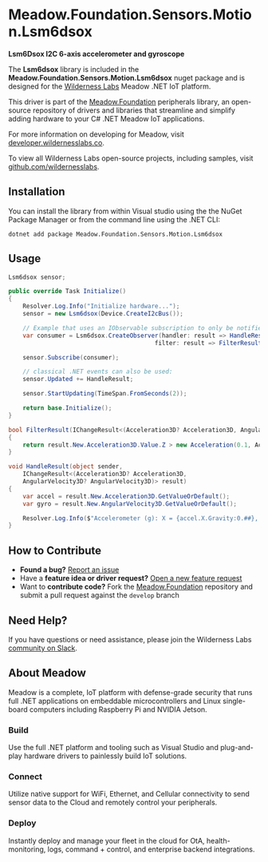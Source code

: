# Meadow.Foundation.Sensors.Motion.Lsm6dsox

**Lsm6Dsox I2C 6-axis accelerometer and gyroscope**

The **Lsm6dsox** library is included in the **Meadow.Foundation.Sensors.Motion.Lsm6dsox** nuget package and is designed for the [Wilderness Labs](www.wildernesslabs.co) Meadow .NET IoT platform.

This driver is part of the [Meadow.Foundation](https://developer.wildernesslabs.co/Meadow/Meadow.Foundation/) peripherals library, an open-source repository of drivers and libraries that streamline and simplify adding hardware to your C# .NET Meadow IoT applications.

For more information on developing for Meadow, visit [developer.wildernesslabs.co](http://developer.wildernesslabs.co/).

To view all Wilderness Labs open-source projects, including samples, visit [github.com/wildernesslabs](https://github.com/wildernesslabs/).

## Installation

You can install the library from within Visual studio using the the NuGet Package Manager or from the command line using the .NET CLI:

`dotnet add package Meadow.Foundation.Sensors.Motion.Lsm6dsox`
## Usage

```csharp
Lsm6dsox sensor;

public override Task Initialize()
{
    Resolver.Log.Info("Initialize hardware...");
    sensor = new Lsm6dsox(Device.CreateI2cBus());

    // Example that uses an IObservable subscription to only be notified when the filter is satisfied
    var consumer = Lsm6dsox.CreateObserver(handler: result => HandleResult(this, result),
                                         filter: result => FilterResult(result));

    sensor.Subscribe(consumer);

    // classical .NET events can also be used:
    sensor.Updated += HandleResult;

    sensor.StartUpdating(TimeSpan.FromSeconds(2));

    return base.Initialize();
}

bool FilterResult(IChangeResult<(Acceleration3D? Acceleration3D, AngularVelocity3D? AngularVelocity3D)> result)
{
    return result.New.Acceleration3D.Value.Z > new Acceleration(0.1, Acceleration.UnitType.Gravity);
}

void HandleResult(object sender,
    IChangeResult<(Acceleration3D? Acceleration3D,
    AngularVelocity3D? AngularVelocity3D)> result)
{
    var accel = result.New.Acceleration3D.GetValueOrDefault();
    var gyro = result.New.AngularVelocity3D.GetValueOrDefault();

    Resolver.Log.Info($"Accelerometer (g): X = {accel.X.Gravity:0.##}, Y = {accel.Y.Gravity:0.##}, Z = {accel.Z.Gravity:0.##}; Gyro (°/s): X = {gyro.X.DegreesPerSecond:0.##}, Y = {gyro.Y.DegreesPerSecond:0.##}, Z = {gyro.Z.DegreesPerSecond:0.##}");
}

```
## How to Contribute

- **Found a bug?** [Report an issue](https://github.com/WildernessLabs/Meadow_Issues/issues)
- Have a **feature idea or driver request?** [Open a new feature request](https://github.com/WildernessLabs/Meadow_Issues/issues)
- Want to **contribute code?** Fork the [Meadow.Foundation](https://github.com/WildernessLabs/Meadow.Foundation) repository and submit a pull request against the `develop` branch


## Need Help?

If you have questions or need assistance, please join the Wilderness Labs [community on Slack](http://slackinvite.wildernesslabs.co/).
## About Meadow

Meadow is a complete, IoT platform with defense-grade security that runs full .NET applications on embeddable microcontrollers and Linux single-board computers including Raspberry Pi and NVIDIA Jetson.

### Build

Use the full .NET platform and tooling such as Visual Studio and plug-and-play hardware drivers to painlessly build IoT solutions.

### Connect

Utilize native support for WiFi, Ethernet, and Cellular connectivity to send sensor data to the Cloud and remotely control your peripherals.

### Deploy

Instantly deploy and manage your fleet in the cloud for OtA, health-monitoring, logs, command + control, and enterprise backend integrations.


